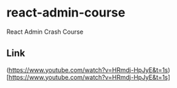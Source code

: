 # react-admin-course
React Admin Crash Course

## Link
(https://www.youtube.com/watch?v=HRmdj-HpJyE&t=1s)[https://www.youtube.com/watch?v=HRmdj-HpJyE&t=1s]